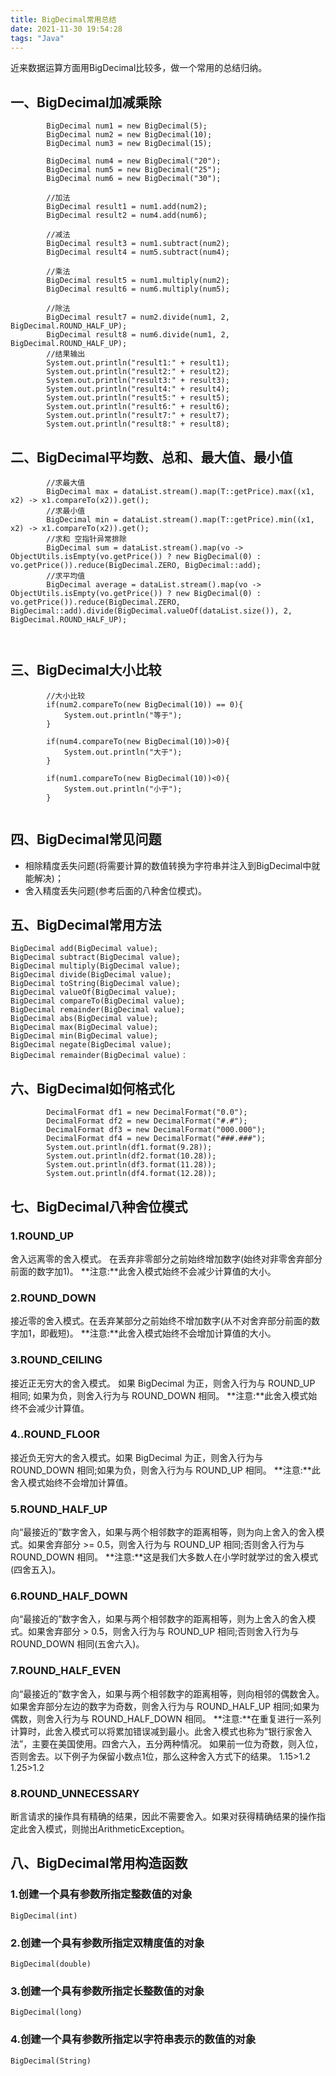 ```yaml
---
title: BigDecimal常用总结
date: 2021-11-30 19:54:28
tags: "Java"
---
```

近来数据运算方面用BigDecimal比较多，做一个常用的总结归纳。
<!--more-->

## 一、BigDecimal加减乘除
```
        BigDecimal num1 = new BigDecimal(5);
        BigDecimal num2 = new BigDecimal(10);
        BigDecimal num3 = new BigDecimal(15);

        BigDecimal num4 = new BigDecimal("20");
        BigDecimal num5 = new BigDecimal("25");
        BigDecimal num6 = new BigDecimal("30");

		//加法
        BigDecimal result1 = num1.add(num2);
        BigDecimal result2 = num4.add(num6);

        //减法
        BigDecimal result3 = num1.subtract(num2);
        BigDecimal result4 = num5.subtract(num4);

        //乘法
        BigDecimal result5 = num1.multiply(num2);
        BigDecimal result6 = num6.multiply(num5);

        //除法
        BigDecimal result7 = num2.divide(num1, 2, BigDecimal.ROUND_HALF_UP);
        BigDecimal result8 = num6.divide(num1, 2, BigDecimal.ROUND_HALF_UP);
		//结果输出
        System.out.println("result1:" + result1);
        System.out.println("result2:" + result2);
        System.out.println("result3:" + result3);
        System.out.println("result4:" + result4);
        System.out.println("result5:" + result5);
        System.out.println("result6:" + result6);
        System.out.println("result7:" + result7);
        System.out.println("result8:" + result8);

```

## 二、BigDecimal平均数、总和、最大值、最小值
```
        //求最大值
        BigDecimal max = dataList.stream().map(T::getPrice).max((x1, x2) -> x1.compareTo(x2)).get();
        //求最小值
        BigDecimal min = dataList.stream().map(T::getPrice).min((x1, x2) -> x1.compareTo(x2)).get();
        //求和 空指针异常排除
        BigDecimal sum = dataList.stream().map(vo -> ObjectUtils.isEmpty(vo.getPrice()) ? new BigDecimal(0) : vo.getPrice()).reduce(BigDecimal.ZERO, BigDecimal::add);
        //求平均值
        BigDecimal average = dataList.stream().map(vo -> ObjectUtils.isEmpty(vo.getPrice()) ? new BigDecimal(0) : vo.getPrice()).reduce(BigDecimal.ZERO, BigDecimal::add).divide(BigDecimal.valueOf(dataList.size()), 2, BigDecimal.ROUND_HALF_UP);



```
## 三、BigDecimal大小比较
```
		//大小比较
        if(num2.compareTo(new BigDecimal(10)) == 0){
            System.out.println("等于");
        }

        if(num4.compareTo(new BigDecimal(10))>0){
            System.out.println("大于");
        }

        if(num1.compareTo(new BigDecimal(10))<0){
            System.out.println("小于");
        }


```

## 四、BigDecimal常见问题
- 相除精度丢失问题(将需要计算的数值转换为字符串并注入到BigDecimal中就能解决)；
- 舍入精度丢失问题(参考后面的八种舍位模式)。

## 五、BigDecimal常用方法
```
BigDecimal add(BigDecimal value);
BigDecimal subtract(BigDecimal value);
BigDecimal multiply(BigDecimal value);
BigDecimal divide(BigDecimal value);
BigDecimal toString(BigDecimal value);
BigDecimal valueOf(BigDecimal value);
BigDecimal compareTo(BigDecimal value);
BigDecimal remainder(BigDecimal value);
BigDecimal abs(BigDecimal value);
BigDecimal max(BigDecimal value);
BigDecimal min(BigDecimal value);
BigDecimal negate(BigDecimal value);
BigDecimal remainder(BigDecimal value)：
```

## 六、BigDecimal如何格式化
```
        DecimalFormat df1 = new DecimalFormat("0.0");
        DecimalFormat df2 = new DecimalFormat("#.#");
        DecimalFormat df3 = new DecimalFormat("000.000");
        DecimalFormat df4 = new DecimalFormat("###.###");
        System.out.println(df1.format(9.28));
        System.out.println(df2.format(10.28));
        System.out.println(df3.format(11.28));
        System.out.println(df4.format(12.28));

```

## 七、BigDecimal八种舍位模式

### 1.ROUND_UP
舍入远离零的舍入模式。
在丢弃非零部分之前始终增加数字(始终对非零舍弃部分前面的数字加1)。
**注意:**此舍入模式始终不会减少计算值的大小。

### 2.ROUND_DOWN
接近零的舍入模式。在丢弃某部分之前始终不增加数字(从不对舍弃部分前面的数字加1，即截短)。
**注意:**此舍入模式始终不会增加计算值的大小。

### 3.ROUND_CEILING
接近正无穷大的舍入模式。
如果 BigDecimal 为正，则舍入行为与 ROUND_UP 相同;
如果为负，则舍入行为与 ROUND_DOWN 相同。
**注意:**此舍入模式始终不会减少计算值。

### 4..ROUND_FLOOR
接近负无穷大的舍入模式。如果 BigDecimal 为正，则舍入行为与 ROUND_DOWN 相同;如果为负，则舍入行为与 ROUND_UP 相同。
**注意:**此舍入模式始终不会增加计算值。

### 5.ROUND_HALF_UP
向“最接近的”数字舍入，如果与两个相邻数字的距离相等，则为向上舍入的舍入模式。如果舍弃部分 >= 0.5，则舍入行为与 ROUND_UP 相同;否则舍入行为与 ROUND_DOWN 相同。
**注意:**这是我们大多数人在小学时就学过的舍入模式(四舍五入)。

### 6.ROUND_HALF_DOWN
向“最接近的”数字舍入，如果与两个相邻数字的距离相等，则为上舍入的舍入模式。如果舍弃部分 > 0.5，则舍入行为与 ROUND_UP 相同;否则舍入行为与 ROUND_DOWN 相同(五舍六入)。

### 7.ROUND_HALF_EVEN
向“最接近的”数字舍入，如果与两个相邻数字的距离相等，则向相邻的偶数舍入。如果舍弃部分左边的数字为奇数，则舍入行为与 ROUND_HALF_UP 相同;如果为偶数，则舍入行为与 ROUND_HALF_DOWN 相同。
**注意:**在重复进行一系列计算时，此舍入模式可以将累加错误减到最小。此舍入模式也称为“银行家舍入法”，主要在美国使用。四舍六入，五分两种情况。
如果前一位为奇数，则入位，否则舍去。以下例子为保留小数点1位，那么这种舍入方式下的结果。
1.15>1.2 1.25>1.2

### 8.ROUND_UNNECESSARY
断言请求的操作具有精确的结果，因此不需要舍入。如果对获得精确结果的操作指定此舍入模式，则抛出ArithmeticException。

## 八、BigDecimal常用构造函数

### 1.创建一个具有参数所指定整数值的对象
```
BigDecimal(int)
```

### 2.创建一个具有参数所指定双精度值的对象
```
BigDecimal(double)
```

### 3.创建一个具有参数所指定长整数值的对象
```
BigDecimal(long)

```
### 4.创建一个具有参数所指定以字符串表示的数值的对象
```
BigDecimal(String)

```